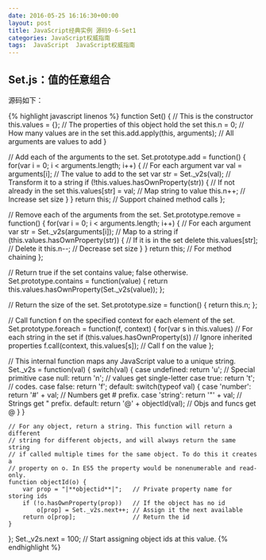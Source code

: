 ```yaml
---
date: 2016-05-25 16:16:30+00:00
layout: post
title: JavaScript经典实例 源码9-6-Set1
categories: JavaScript权威指南
tags:  JavaScript  JavaScript权威指南
---
```

Set.js：值的任意组合
----------------

源码如下：

{% highlight javascript linenos %}
function Set() {          // This is the constructor
    this.values = {};     // The properties of this object hold the set
    this.n = 0;           // How many values are in the set
    this.add.apply(this, arguments);  // All arguments are values to add
}

// Add each of the arguments to the set.
Set.prototype.add = function() {
    for(var i = 0; i < arguments.length; i++) {  // For each argument
        var val = arguments[i];                  // The value to add to the set
        var str = Set._v2s(val);                 // Transform it to a string
        if (!this.values.hasOwnProperty(str)) {  // If not already in the set
            this.values[str] = val;              // Map string to value
            this.n++;                            // Increase set size
        }
    }
    return this;                                 // Support chained method calls
};

// Remove each of the arguments from the set.
Set.prototype.remove = function() {
    for(var i = 0; i < arguments.length; i++) {  // For each argument
        var str = Set._v2s(arguments[i]);        // Map to a string
        if (this.values.hasOwnProperty(str)) {   // If it is in the set
            delete this.values[str];             // Delete it
            this.n--;                            // Decrease set size
        }
    }
    return this;                                 // For method chaining
};

// Return true if the set contains value; false otherwise.
Set.prototype.contains = function(value) {
    return this.values.hasOwnProperty(Set._v2s(value));
};

// Return the size of the set.
Set.prototype.size = function() { return this.n; };

// Call function f on the specified context for each element of the set.
Set.prototype.foreach = function(f, context) {
    for(var s in this.values)                 // For each string in the set
        if (this.values.hasOwnProperty(s))    // Ignore inherited properties
            f.call(context, this.values[s]);  // Call f on the value
};

// This internal function maps any JavaScript value to a unique string.
Set._v2s = function(val) {
    switch(val) {
        case undefined:     return 'u';          // Special primitive
        case null:          return 'n';          // values get single-letter
        case true:          return 't';          // codes.
        case false:         return 'f';
        default: switch(typeof val) {
            case 'number':  return '#' + val;    // Numbers get # prefix.
            case 'string':  return '"' + val;    // Strings get " prefix.
            default: return '@' + objectId(val); // Objs and funcs get @
        }
    }

    // For any object, return a string. This function will return a different
    // string for different objects, and will always return the same string
    // if called multiple times for the same object. To do this it creates a
    // property on o. In ES5 the property would be nonenumerable and read-only.
    function objectId(o) {
        var prop = "|**objectid**|";   // Private property name for storing ids
        if (!o.hasOwnProperty(prop))   // If the object has no id
            o[prop] = Set._v2s.next++; // Assign it the next available
        return o[prop];                // Return the id
    }
};
Set._v2s.next = 100;    // Start assigning object ids at this value.
{% endhighlight %}
